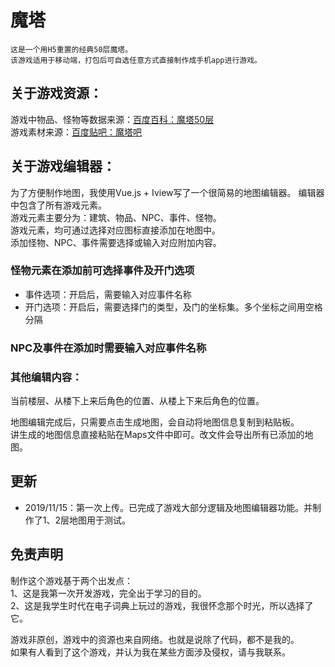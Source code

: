 # 魔塔

    这是一个用H5重置的经典50层魔塔。
    该游戏适用于移动端，打包后可自选任意方式直接制作成手机app进行游戏。
    

## 关于游戏资源：
游戏中物品、怪物等数据来源：[百度百科：魔塔50层](https://baike.baidu.com/item/50%E5%B1%82%E9%AD%94%E5%A1%94/4446423?fr=aladdin)  
游戏素材来源：[百度贴吧：魔塔吧](https://tieba.baidu.com/f?kw=%C4%A7%CB%FE&fr=ala0&tpl=5)  

## 关于游戏编辑器：
为了方便制作地图，我使用Vue.js + Iview写了一个很简易的地图编辑器。
编辑器中包含了所有游戏元素。  
游戏元素主要分为：建筑、物品、NPC、事件、怪物。  
游戏元素，均可通过选择对应图标直接添加在地图中。  
添加怪物、NPC、事件需要选择或输入对应附加内容。  

### 怪物元素在添加前可选择事件及开门选项  
- 事件选项：开启后，需要输入对应事件名称  
- 开门选项：开启后，需要选择门的类型，及门的坐标集。多个坐标之间用空格分隔  

### NPC及事件在添加时需要输入对应事件名称  

### 其他编辑内容：
当前楼层、从楼下上来后角色的位置、从楼上下来后角色的位置。

地图编辑完成后，只需要点击生成地图，会自动将地图信息复制到粘贴板。  
讲生成的地图信息直接粘贴在Maps文件中即可。改文件会导出所有已添加的地图。  

## 更新
- 2019/11/15：第一次上传。已完成了游戏大部分逻辑及地图编辑器功能。并制作了1、2层地图用于测试。  


## 免责声明
制作这个游戏基于两个出发点：  
1、这是我第一次开发游戏，完全出于学习的目的。  
2、这是我学生时代在电子词典上玩过的游戏，我很怀念那个时光，所以选择了它。  

游戏非原创，游戏中的资源也来自网络。也就是说除了代码，都不是我的。  
如果有人看到了这个游戏，并认为我在某些方面涉及侵权，请与我联系。






